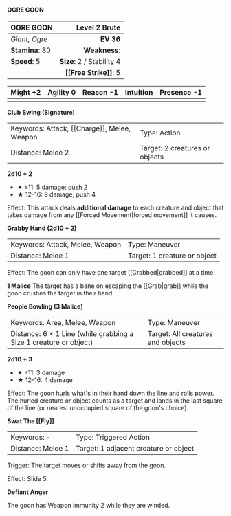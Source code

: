 #### OGRE GOON

| OGRE GOON       |         **Level 2 Brute** |
| :-------------- | ------------------------: |
| *Giant, Ogre*   |                 **EV 36** |
| **Stamina**: 80 |             **Weakness**: |
| **Speed**: 5    | **Size**: 2 / Stability 4 |
|                 |    **[[Free Strike]]**: 5 |

| **Might** +2 | **Agility** 0 | **Reason** -1 | **Intuition** | **Presence** -1 |
| ------------ | ------------- | ------------- | ------------- | --------------- |
|              |               |               |               |                 |

**Club Swing (Signature)**

|                                             |                                |
| :------------------------------------------ | :----------------------------- |
| Keywords: Attack, [[Charge]], Melee, Weapon | Type: Action                   |
| Distance: Melee 2                           | Target: 2 creatures or objects |

**2d10 + 2**

- ✦ ≤11: 5 damage; push 2
- ★ 12–16: 9 damage; push 4

Effect: This attack deals **additional damage** to each creature and object that takes damage from any [[Forced Movement|forced movement]] it causes.

**Grabby Hand (2d10 + 2)**

|                                 |                              |
| :------------------------------ | :--------------------------- |
| Keywords: Attack, Melee, Weapon | Type: Maneuver               |
| Distance: Melee 1               | Target: 1 creature or object |

Effect: The goon can only have one target [[Grabbed|grabbed]] at a time.

**1 Malice**
The target has a bane on escaping the [[Grab|grab]] while the goon crushes the target in their hand.

**People Bowling (3 Malice)**

|                                                                   |                                   |
| :---------------------------------------------------------------- | :-------------------------------- |
| Keywords: Area, Melee, Weapon                                     | Type: Maneuver                    |
| Distance: 6 × 1 Line (while grabbing a Size 1 creature or object) | Target: All creatures and objects |

**2d10 + 3**

- ✦ ≤11: 3 damage
- ★ 12–16: 4 damage

Effect: The goon hurls what's in their hand down the line and rolls power. The hurled creature or object counts as a target and lands in the last square of the line (or nearest unoccupied square of the goon's choice).

**Swat The [[Fly]]**

|                   |                                       |
| :---------------- | :------------------------------------ |
| Keywords: -       | Type: Triggered Action                |
| Distance: Melee 1 | Target: 1 adjacent creature or object |

Trigger: The target moves or shifts away from the goon.

Effect: Slide 5.

**Defiant Anger**

The goon has Weapon immunity 2 while they are winded.

